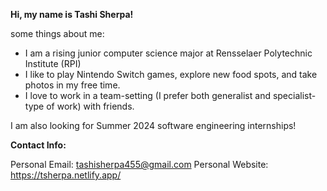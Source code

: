 **Hi, my name is Tashi Sherpa!**

some things about me:
 - I am a rising junior computer science major at Rensselaer Polytechnic Institute (RPI)
 - I like to play Nintendo Switch games, explore new food spots, and take photos in my free time.
 - I love to work in a team-setting (I prefer both generalist and specialist-type of work) with friends.

I am also looking for Summer 2024 software engineering internships!

**Contact Info:**

Personal Email: tashisherpa455@gmail.com
Personal Website: https://tsherpa.netlify.app/

<!---
TSherpa10/TSherpa10 is a ✨ special ✨ repository because its `README.md` (this file) appears on your GitHub profile.
You can click the Preview link to take a look at your changes.
--->
